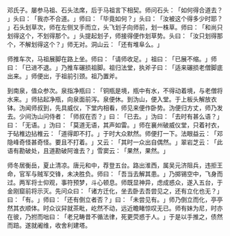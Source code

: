 邓氏子。屡参马祖、石头法席，后于马祖言下相契。师问石头：​「如何得合道去？​」头曰：​「我亦不合道。​」师曰：​「毕竟如何？​」头曰：​「汝被这个得多少时耶？​」石头划草次，师在左侧叉手而立，头飞划子向师前，划一株草。师曰：​「和尚只划得这个，不划得那个。​」头提起划子，师接得便作划草势。头曰：​「汝只划得那个，不解划得这个？​」师无对。洞山云：​「还有堆阜么。​」

师推车次，马祖展脚在路上坐。师曰：​「请师收足。​」祖曰：​「已展不缩。​」师曰：​「已进不退。​」乃推车碾损祖脚。祖归法堂，执斧子曰：​「适来碾损老僧脚底出来。​」师便出，于祖前引颈。祖乃置斧。

到南泉，值众参次。泉指净瓶曰：​「铜瓶是境，瓶中有水，不得动着境，与老僧将水来。​」师拈起净瓶，向泉面前泻。泉便休。到沩山，便入堂。于上板头解放衣钵。沩闻师叔到，先具威仪，下堂内相看，师见来便作卧势。沩便归方丈，师乃发去。少间沩山问侍者：​「师叔在否？​」曰：​「已去。​」沩曰：​「去时有甚么语？​」曰：​「无语。​」沩曰：​「莫道无语，其声如雷。​」师在襄州破威仪堂，只着衬衣，于砧椎边拈椎云：​「道得即不打。​」于时大众默然。师便打一下。法眼益云：​「邓隐峰奇怪甚奇怪。要且不打着。​」又云：​「其时一众出自偶然。​」翠岩芝云：​「此语有勘破处，且道勘破阿谁去？​」雪窦云：​「果然，果然。​」

师冬居衡岳，夏止清凉。唐元和中，荐登五台。路出淮西，属吴元济阻兵，违拒王命，官军与贼军交锋，未决胜负。师曰：​「吾当去解其患。​」乃掷锡空中，飞身而过。两军将士仰观，事符预梦，斗心顿息。师既显神异，虑成惑众，遂入五台，于金刚窟前将示灭。先问众曰：​「诸方迁化，坐去卧去吾尝见之，还有立化也无？​」曰：​「有。​」师曰：​「还有倒立者否？​」曰：​「未尝见有。​」师乃倒立而化，亭亭然其衣顺体。时众议舁就茶毗，屹然不动，远近瞻睹惊叹无已。师有妹为尼，时亦在彼，乃拊而咄曰：​「老兄畴昔不循法律，死更荧惑于人。​」于是以手推之，债然而踣。遂就阇维，收舍利建塔。